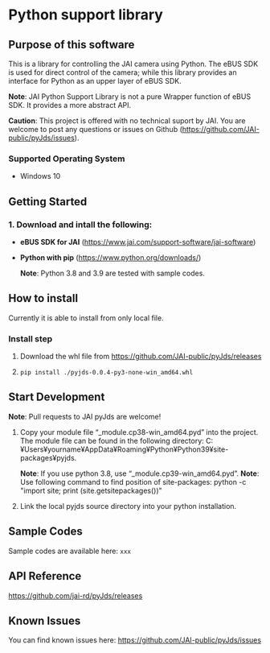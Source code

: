 # Python support library

## Purpose of this software
This is a library for controlling the JAI camera using Python. The eBUS SDK is used for direct control of the camera; while this library provides an interface for Python as an upper layer of eBUS SDK.

**Note**: JAI Python Support Library is not a pure Wrapper function of eBUS SDK. It provides a more abstract API.

**Caution**: This project is offered with no technical suport by JAI. You are welcome to post any questions or issues on Github (https://github.com/JAI-public/pyJds/issues).
### Supported Operating System
- Windows 10
## Getting Started
### 1. Download and intall the following: 
- **eBUS SDK for JAI** (https://www.jai.com/support-software/jai-software)
- **Python with pip** (https://www.python.org/downloads/)
  
  **Note**: Python 3.8 and 3.9 are tested with sample codes.

## How to install
Currently it is able to install from only local file.
### Install step
1. Download the whl file from https://github.com/JAI-public/pyJds/releases

2. `pip install ./pyjds-0.0.4-py3-none-win_amd64.whl`
## Start Development

**Note**: Pull requests to JAI pyJds are welcome!
1. Copy your module file “_module.cp38-win_amd64.pyd” into the project. The module file can be found in the following directory: C:¥Users¥yourname¥AppData¥Roaming¥Python¥Python39¥site-packages¥pyjds.

    **Note**: If you use python 3.8, use “_module.cp39-win_amd64.pyd”.
    **Note**: Use following command to find position of site-packages:
              python -c "import site; print (site.getsitepackages())"

2. Link the local pyjds source directory into your python installation.
## Sample Codes
Sample codes are available here: `xxx`

## API Reference

https://github.com/jai-rd/pyJds/releases

## Known Issues
You can find known issues here: https://github.com/JAI-public/pyJds/issues
